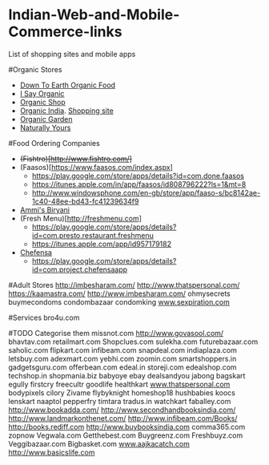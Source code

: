 # Indian-Web-and-Mobile-Commerce-links
List of shopping sites and mobile apps

#Organic Stores
* [Down To Earth Organic Food](http://www.downtoearthorganicfood.com/)
* [I Say Organic](http://www.isayorganic.com/)
* [Organic Shop](http://organicshop.in/)
* [Organic India](http://www.organicindia.com/). [Shopping site](http://www.organicindiashop.com/index.php?route=product/category)
* [Organic Garden](http://www.organicgarden.co.in/)
* [Naturally Yours](http://www.naturallyyours.in/)

#Food Ordering Companies
* ~~(Fishtro)[http://www.fishtro.com/]~~
* (Faasos)[https://www.faasos.com/index.aspx]
  * https://play.google.com/store/apps/details?id=com.done.faasos
  * https://itunes.apple.com/in/app/faasos/id808796222?ls=1&mt=8
  * http://www.windowsphone.com/en-gb/store/app/faaso-s/bc8142ae-1c40-48ee-bd43-fc41239634f9
* [Ammi's Biryani](http://www.ammisbiryani.com/)
* (Fresh Menu)[http://freshmenu.com]
  * https://play.google.com/store/apps/details?id=com.presto.restaurant.freshmenu
  * https://itunes.apple.com/app/id957179182
* [Chefensa](http://www.chefensa.co.in/)
  * https://play.google.com/store/apps/details?id=com.project.chefensaapp

#Adult Stores
http://imbesharam.com/
http://www.thatspersonal.com/
https://kaamastra.com/
http://www.imbesharam.com/
ohmysecrets
buymecondoms
condombazaar
condomking
www.sexpiration.com

#Services
bro4u.com

#TODO Categorise them
missnot.com
http://www.govasool.com/
bhavtav.com
retailmart.com
Shopclues.com
sulekha.com
futurebazaar.com
saholic.com
flipkart.com
infibeam.com
snapdeal.com
indiaplaza.com
letsbuy.com
adexmart.com
yebhi.com
zoomin.com
smartshoppers.in
gadgetsguru.com
offerbean.com
edeal.in
storeji.com
edealshop.com
techshop.in
shopmania.biz
babyoye
ebay
dealsandyou
jabong
bagskart
egully
firstcry
freecultr
goodlife
healthkart
www.thatspersonal.com
bodypixels
cilory
Zivame
flybyknight
homeshop18
hushbabies
koocs
lenskart
naaptol
pepperfry
timtara
tradus.in
watchkart
faballey.com
http://www.bookadda.com/
http://www.secondhandbooksindia.com/
http://www.landmarkonthenet.com/
http://www.infibeam.com/Books/
http://books.rediff.com
http://www.buybooksindia.com
comma365.com
zopnow
Vegwala.com
Getthebest.com
Buygreenz.com
Freshbuyz.com
Veggibazaar.com
Bigbasket.com
www.aajkacatch.com
http://www.basicslife.com 
